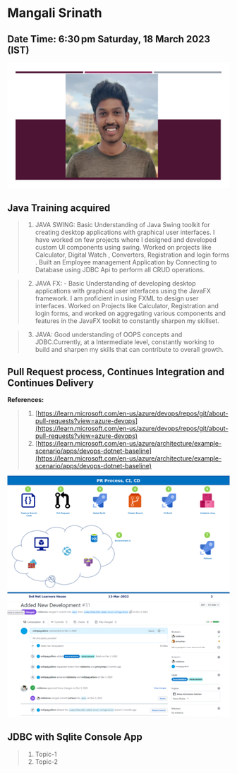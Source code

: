# Mangali Srinath

## Date Time:  6:30 pm Saturday, 18 March 2023 (IST)

![Mangali Srinath|150x150](./Images/srinath.png)


## Java Training acquired

> 1. JAVA SWING:  Basic Understanding of Java Swing toolkit for creating desktop applications with graphical user interfaces. I have worked on few projects where I designed and developed custom UI components using swing. Worked on projects like Calculator, Digital Watch , Converters, Registration and login forms . Built an Employee management Application by Connecting to Database using JDBC Api to perform all CRUD operations.

> 2. JAVA FX: - Basic Understanding of developing desktop applications with graphical user interfaces using the JavaFX framework. I am proficient in using FXML to design user interfaces. Worked on Projects like Calculator, Registration and login forms, and worked on aggregating various components and features in the JavaFX toolkit to constantly sharpen my skillset.

>3. JAVA: Good understanding of OOPS concepts and JDBC.Currently, at a Intermediate level, constantly working to build and sharpen my skills that can contribute to overall growth.

## Pull Request process, Continues Integration and Continues Delivery
**References:**
> 1. [https://learn.microsoft.com/en-us/azure/devops/repos/git/about-pull-requests?view=azure-devops](https://learn.microsoft.com/en-us/azure/devops/repos/git/about-pull-requests?view=azure-devops)
> 1. [https://learn.microsoft.com/en-us/azure/architecture/example-scenario/apps/devops-dotnet-baseline](https://learn.microsoft.com/en-us/azure/architecture/example-scenario/apps/devops-dotnet-baseline)


![Pull Request|150x150](./Images/PullRequest.png)
![Pull Request|150x150](./Images/Second.png)
## JDBC with Sqlite Console App
> 1. Topic-1
> 1. Topic-2
